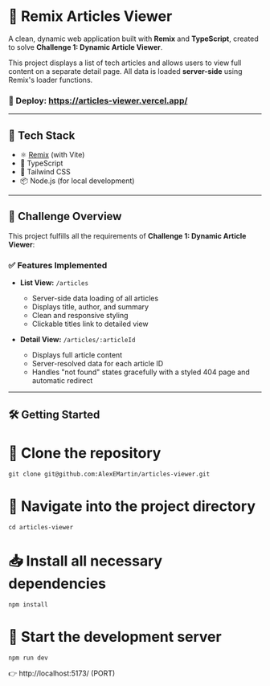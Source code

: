# 📰 Remix Articles Viewer

A clean, dynamic web application built with **Remix** and **TypeScript**, created to solve **Challenge 1: Dynamic Article Viewer**.

This project displays a list of tech articles and allows users to view full content on a separate detail page. All data is loaded **server-side** using Remix's loader functions.

### 🚀 Deploy: https://articles-viewer.vercel.app/

---

## 🚀 Tech Stack

- ⚛️ [Remix](https://remix.run/) (with Vite)
- 🔷 TypeScript
- 💨 Tailwind CSS
- 📦 Node.js (for local development)

---

## 🎯 Challenge Overview

This project fulfills all the requirements of **Challenge 1: Dynamic Article Viewer**:

### ✅ Features Implemented

- **List View:** `/articles`

  - Server-side data loading of all articles
  - Displays title, author, and summary
  - Clean and responsive styling
  - Clickable titles link to detailed view

- **Detail View:** `/articles/:articleId`
  - Displays full article content
  - Server-resolved data for each article ID
  - Handles "not found" states gracefully with a styled 404 page and automatic redirect

---

## 🛠️ Getting Started

# 🧬 Clone the repository

`git clone git@github.com:AlexEMartin/articles-viewer.git`

# 📂 Navigate into the project directory

`cd articles-viewer`

# 📥 Install all necessary dependencies

`npm install`

# 🚀 Start the development server

`npm run dev`

👉 http://localhost:5173/ (PORT)
